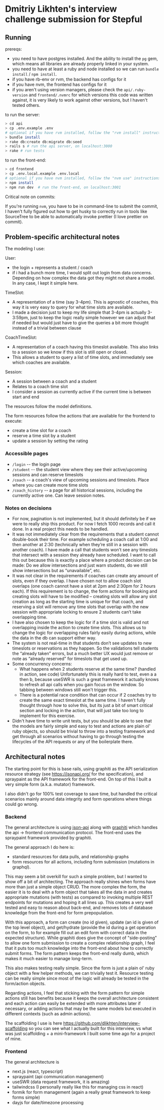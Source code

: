 # Dmitriy Likhten's interview challenge submission for Stepful

## Running

prereqs:

- you need to have postgres installed. And the ability to install the `pg` gem, which means all libraries are already
  properly linked in your system.
- you need to have at least a ruby and node installed so we can run `bundle install` / `npm install`.
- if you have rb-env or rvm, the backend has configs for it
- if you have nvm, the frontend has configs for it
- if you aren't using version managers, please check the `api/.ruby-version` and `frontend/.nvmrc` for which versions
  this code was written against, it is very likely to work against other versions, but I haven't tested others.

to run the server:

```bash
> cd api
> cp .env.example .env
# optional if you have rvm installed, follow the "rvm install" instructions that rvm spits out, and then "rvm use"
> bundle install
> rake db:create db:migrate db:seed
> rails s # run the api server, on localhost:3000
> rake # run tests
```

to run the front-end:

```bash
> cd frontend
> cp .env.local.example .env.local
# optional if you have nvm installed, follow the "nvm use" instructions that nvm spits out
> npm install
> npm run dev  # run the front-end, on localhost:3001
```

Critical note on commits:

If you're running `nvm`, you have to be in command-line to submit the commit, I haven't fully figured out how to
get husky to correctly run in tools like SourceTree to be able to automatically invoke prettier (I love prettier on commit).

## Problem-specific architectural notes

The modeling I use:

User:
- the login + represents a student / coach
- if i had a bunch more time, I would split out login from data concerns. Depending on how complex the data got  they
  might not share a model. In any case, I kept it simple here.

TimeSlot:
- A representation of a time (say 3-4pm). This is agnostic of coaches, this way it is very easy to query for what time
  slots are available.
- I made a decision just to keep my life simple that 3-4pm is actually 3-3:59pm, just to keep the logic really simple
  however we can adjust that if needed but would just have to give the queries a bit more thought instead of a trivial
  between clause

CoachTimeSlot:
- A representation of a coach having this timeslot available. This also links to a session so we know if this slot is
  still open or closed.
- This allows a student to query a list of time slots, and immediately see which coaches are available.

Session:
- A session between a coach and a student
- Relates to a coach time slot
- I consider a session as currently active if the current time is between start and end

The resources follow the model definitions.

The form resources follow the actions that are available for the frontend to execute:
- create a time slot for a coach
- reserve a time slot by a student
- update a session by setting the rating

### Accessible pages

- `/login` -- the login page
- `/student` -- the student view where they see their active/upcoming sessions and can reserve timeslots
- `/coach` -- a coach's view of upcoming sessions and timeslots. Place where you can create more time slots
- `/coach_history` -- a page for all historical sessions, including the currently active one. Can leave session notes.

### Notes on decisions

- For now, pagination is not implemented, but it should definitely be if we were to really ship this product.
  For now I fetch 1000 records and call it done. In a real project this needs to be handled.
- It was not immediately clear from the requirements that a student cannot double-book their time. For example
  scheduling a coach call at 1:00 and then another at 2:30 (technically when they’re still in a session with another coach).
  I have made a call that students won’t see any timeslots that intersect with a session they already have scheduled. I
  want to call this out because this is exactly a place where a product decision can be made: Do we allow intersections
  and just warn students, do we still show intersections but as “unavailable”, etc.
- It was not clear in the requirements if coaches can create any amount of slots, even if they overlap. I have chosen
  not to allow coach slot overlaps (one coach cannot have a slot at 2pm and 2:30pm for 2 hours each). If this
  requirement is to change, the form actions for booking and creating slots will have to be modified – creating slots
  will allow any slot creation as long as the starting time is unique for that coach, and reserving a slot will remove
  any time slots that overlap with the new session with appropriate locking to ensure 2 students can’t take overlapping
  time.
- I have also chosen to keep the logic for if a time slot is valid and not overlapping inside the action to create time
  slots. This allows us to change the logic for overlapping rules fairly easily during actions, while the data in the
  db can support either way.
- The system is not real-time in that students don’t see updates to new timeslots or reservations as they happen. So
  the validations tell students the “already taken” errors, but a much better UX would just remove or note as
  “already reserved” for timeslots that get used up.
- Some concurrency concerns:
  - What happens when 2 students reserve at the same time? (handled in action, see code)
    Unfortunately this is really hard to test, even a a then b, because useSWR is such a great framework it actually knows
    to refresh all api calls when you gain focus on the window. So tabbing between windows still won't trigger this.
  - There is a potential race condition that can occur if 2 coaches try to create the same exact timeslot at the same
    time. I haven't fully thought through how to solve this, but its just a bit of smart critical section and locking
    in the action, that will just take too long to implement for this exercise.
- Didn't have time to write unit tests, but you should be able to see that the models are fairly simple and easy to test
  and actions are plain ol' ruby objects, so should be trivial to throw into a testing framework and get through all
  scenarios without having to go through testing the lifecycles of the API requests or any of the boilerplate there.

## Architectural notes

The starting point for this is base rails, using graphiti as the API serialization resource strategy 
(see https://jsonapi.org/ for the specification), and spraypaint as the API framework for the front-end. On top of this
I built a very simple form (a.k.a. mutator) framework.

I also didn't go for 100% test coverage to save time, but handled the critical scenarios mainly around data integrity
and form operations where things could go wrong.

### Backend

The general architecture is using [json-api](https://jsonapi.org/) along with [graphiti](https://www.graphiti.dev)
which handles the api -> frontend communication protocol. The front-end uses the spraypaint framework provided by
graphiti.

The general approach I do here is:

- standard resources for data pulls, and relationship graphs
- form resources for all actions, including form submission (mutations in graphql).

This may seem a bit overkill for such a simple problem, but I wanted to show off a bit of architecting. The approach
really shines when forms have more than just a simple object CRUD. The more complex the form, the easier it is to deal
with a form object that takes all the data in and creates appropriate mutations (with tests) as compared to invoking
multiple REST endpoints for mutations and hoping it all lines up. This creates a very well tested and easy to reason
about back-end, and removes lots of database knowledge from the front-end for form prepopulation.

With this approach, a form can create (no id given), update (an id is given of the top level object), and get/hydrate
(provide the id during a get operation on the form, to for example fill out an edit form with correct data in the
expected structure). While graphiti does give the concept of "side-posting" to allow one form submission to create a
complex relationship graph, I feel that it puts too much knowledge into the front-end about how to correctly submit
forms. The form pattern keeps the front-end really dumb, which makes it much easier to manage long-term.

This also makes testing really simple. Since the form is just a plain ol' ruby object with a few helper methods, we can
trivially test it. Resource testing can be really simple since most of the logic will already be tested in the form/action
objects.

Regarding actions, I feel that sticking with the form pattern for simple actions still has benefits because it keeps the
overall architecture consistent and each action can easily be extended with more attributes later if necessary, or
adding actions that may be the same models but executed in different contexts (such as admin actions).

The scaffolding I use is here https://github.com/dlikhten/interview-scaffolding so you can see what I actually built for
this interview, vs what was just scaffolding + a mini-framework I built some time ago for a project of mine.

### Frontend

The general architecture is

- next.js (react, typescript)
- spraypaint (api communication management)
- useSWR (data request framework, it is amazing)
- tailwindcss (I personally really like this for managing css in react)
- formik for form management (again a really great framework to keep forms simple)
- dayjs for date/timezone processing



